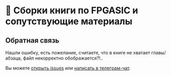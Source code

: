 # :closed_book: Сборки книги по FPGASIC и сопутствующие материалы



## Обратная связь

Нашли ошибку, есть пожелание, считаете, что в книге не хватает главы/абзаца, файл некорректно обображается?!..

Вы можете [открыть issues](https://github.com/iDoka/mastering-fpgasic-book/issues/new/choose) или [написать в телеграм-чат](https://t.me/joinchat/hvutlYBGU35mOGEy).













































